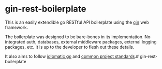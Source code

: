 # gin-rest-boilerplate

This is an easily extendible go RESTful API boilerplate using the [gin](https://github.com/gin-gonic/gin) web framework.

The boilerplate was designed to be bare-bones in its implementation. No integrated auth, databases, external middleware packages, external logging packages, etc. It is up to the developer to flesh out these details.

It also aims to follow [idiomatic go](https://dmitri.shuralyov.com/idiomatic-go) and [common project standards](https://github.com/golang-standards/project-layout).# gin-rest-boilerplate
